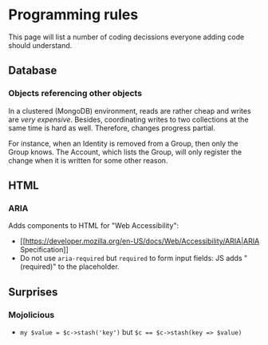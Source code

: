 # Programming rules

This page will list a number of coding decissions everyone adding code should understand.

## Database

### Objects referencing other objects

In a clustered (MongoDB) environment, reads are rather cheap and writes are *very expensive*.
Besides, coordinating writes to two collections at the same time is hard as well.  Therefore,
changes progress partial.

For instance, when an Identity is removed from a Group, then only the Group knows.  The Account,
which lists the Group, will only register the change when it is written for some other reason.

## HTML

### ARIA

Adds components to HTML for "Web Accessibility":

  * [[https://developer.mozilla.org/en-US/docs/Web/Accessibility/ARIA|ARIA Specification]]
  * Do not use `aria-required` but `required` to form input fields: JS adds "(required)" to the placeholder.

## Surprises

### Mojolicious

  * `my $value = $c->stash('key')` but `$c == $c->stash(key => $value)`
